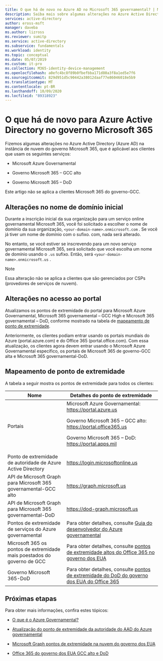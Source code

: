 ```yaml
---
title: O que há de novo no Azure AD no Microsoft 365 governamental? | Microsoft Docs
description: Saiba mais sobre algumas alterações no Azure Active Directory (Azure AD) na instância de nuvem do governo Microsoft 365, que pode afetar você.
services: active-directory
author: eross-msft
manager: daveba
ms.author: lizross
ms.reviewer: sumitp
ms.service: active-directory
ms.subservice: fundamentals
ms.workload: identity
ms.topic: conceptual
ms.date: 05/07/2019
ms.custom: it-pro
ms.collection: M365-identity-device-management
ms.openlocfilehash: a0efc4bc8f89b0fbefbba171d80a3f8a1ed5e7f6
ms.sourcegitcommit: 829d951d5c90442a38012daaf77e86046018e5b9
ms.translationtype: MT
ms.contentlocale: pt-BR
ms.lasthandoff: 10/09/2020
ms.locfileid: "89318923"
---
```

# <a name="whats-new-for-azure-active-directory-in-microsoft-365-government"></a>O que há de novo para Azure Active Directory no governo Microsoft 365

Fizemos algumas alterações no Azure Active Directory (Azure AD) na instância de nuvem do governo Microsoft 365, que é aplicável aos clientes que usam os seguintes serviços:

- Microsoft Azure Governamental

- Governo Microsoft 365 – GCC alto

- Governo Microsoft 365 – DoD

Este artigo não se aplica a clientes Microsoft 365 do governo-GCC.

## <a name="changes-to-the-initial-domain-name"></a>Alterações no nome de domínio inicial

Durante a inscrição inicial da sua organização para um serviço online governamental Microsoft 365, você foi solicitado a escolher o nome de domínio da sua organização, `<your-domain-name>.onmicrosoft.com` . Se você já tiver um nome de domínio com o sufixo. com, nada será alterado.

No entanto, se você estiver se inscrevendo para um novo serviço governamental Microsoft 365, será solicitado que você escolha um nome de domínio usando o `.us` sufixo. Então, será `<your-domain-name>.onmicrosoft.us` .

>[!Note]
>Essa alteração não se aplica a clientes que são gerenciados por CSPs (provedores de serviços de nuvem).

## <a name="changes-to-portal-access"></a>Alterações no acesso ao portal

Atualizamos os pontos de extremidade do portal para Microsoft Azure Governamental, Microsoft 365 governamental – GCC High e Microsoft 365 governamental – DoD, conforme mostrado na tabela de [mapeamento de ponto de extremidade](#endpoint-mapping).

Anteriormente, os clientes podiam entrar usando os portais mundiais do Azure (portal.azure.com) e do Office 365 (portal.office.com). Com essa atualização, os clientes agora devem entrar usando o Microsoft Azure Governamental específico, os portais de Microsoft 365 de governo-GCC alta e Microsoft 365 governamental-DoD.

## <a name="endpoint-mapping"></a>Mapeamento de ponto de extremidade

A tabela a seguir mostra os pontos de extremidade para todos os clientes:

| Nome | Detalhes do ponto de extremidade |
|------|------------------|
| Portais |Microsoft Azure Governamental: https://portal.azure.us<p>Governo Microsoft 365 – GCC alto: https://portal.office365.us<p>Governo Microsoft 365 – DoD: https://portal.apps.mil |
| Ponto de extremidade de autoridade de Azure Active Directory | https://login.microsoftonline.us |
| API de Microsoft Graph para Microsoft 365 governamental-GCC alto | https://graph.microsoft.us |
| API de Microsoft Graph para Microsoft 365 governamental-DoD | https://dod-graph.microsoft.us |
| Pontos de extremidade de serviços do Azure governamental | Para obter detalhes, consulte [Guia do desenvolvedor do Azure governamental](../../azure-government/documentation-government-developer-guide.md) |
| Microsoft 365 os pontos de extremidade mais poestados do governo de GCC | Para obter detalhes, consulte [pontos de extremidade altos do Office 365 no governo dos EUA](/office365/enterprise/office-365-u-s-government-gcc-high-endpoints) |
| Governo Microsoft 365-DoD | Para obter detalhes, consulte [pontos de extremidade do DoD do governo dos EUA do Office 365](/office365/enterprise/office-365-u-s-government-dod-endpoints) |

## <a name="next-steps"></a>Próximas etapas

Para obter mais informações, confira estes tópicos:

- [O que é o Azure Governamental?](../../azure-government/documentation-government-welcome.md)

- [Atualização do ponto de extremidade da autoridade do AAD do Azure governamental](https://devblogs.microsoft.com/azuregov/azure-government-aad-authority-endpoint-update/)

- [Microsoft Graph pontos de extremidade na nuvem do governo dos EUA](https://developer.microsoft.com/graph/blogs/new-microsoft-graph-endpoints-in-us-government-cloud/)

- [Office 365 do governo dos EUA GCC alto e DoD](/office365/servicedescriptions/office-365-platform-service-description/office-365-us-government/gcc-high-and-dod)
